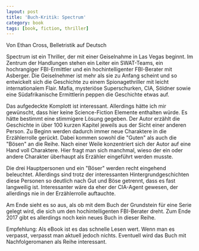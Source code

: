 ```yaml
---
layout: post
title: 'Buch-Kritik: Spectrum'
category: book
tags: [book, fiction, thriller]
---
```


Von Ethan Cross, Belletristik auf Deutsch

Spectrum ist ein Thriller, der mit einer Geiselnahme in Las Vegas beginnt. Im Zentrum der Handlungen stehen ein Leiter ein SWAT-Teams, ein hochrangiger FBI-Ermittler und ein hochintelligenter FBI-Berater mit Asberger. Die Geiselnehmer ist mehr als sie zu Anfang scheint und so entwickelt sich die Geschichte zu einem Spionagethriller mit leicht internationalem Flair. Mafia, mysteriöse Superschurken, CIA, Söldner sowie eine Südafrikanische Ermittlerin peppen die Geschichte etwas auf.

Das aufgedeckte Komplott ist interessant. Allerdings hätte ich mir gewünscht, dass hier keine Science-Fiction Elemente enthalten würde. Es hätte bestimmt eine stimmigere Lösung gegeben. Der Autor erzählt die Geschichte in über 100 kurzen Kapitel jeweils aus der Sicht einer anderen Person. Zu Beginn werden dadurch immer neue Charaktere in die Erzählerrolle gerückt. Dabei kommen sowohl die "Guten" als auch die "Bösen" an die Reihe. Nach einer Weile konzentriert sich der Autor auf eine Hand voll Charaktere. Hier fragt man sich manchmal, wieso der ein oder andere Charakter überhaupt als Erzähler eingeführt werden musste.

Die drei Hauptpersonen und ein "Böser" werden recht eingehend beleuchtet. Allerdings sind trotz der interessanten Hintergrundgeschichten diese Personen so deutlich nach Gut und Böse getrennt, dass es fast langweilig ist. Interessanter wäre da eher der CIA-Agent gewesen, der allerdings nie in der Erzählerrolle auftauchte.

Am Ende sieht es so aus, als ob mit dem Buch der Grundstein für eine Serie gelegt wird, die sich um den hochintelligenten FBI-Berater dreht. Zum Ende 2017 gibt es allerdings noch kein neues Buch in dieser Reihe.

Empfehlung: Als eBook ist es das schnelle Lesen wert. Wenn man es verpasst, verpasst man aktuell jedoch nichts. Eventuell wird das Buch mit Nachfolgeromanen als Reihe interessant.